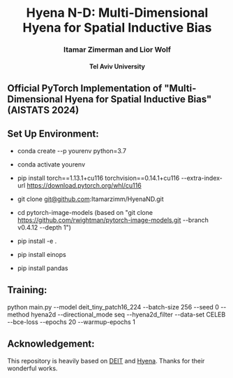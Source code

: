 <div align="center">
<h1> Hyena N-D: Multi-Dimensional Hyena for Spatial Inductive Bias </h1>
<h3>Itamar Zimerman and Lior Wolf </h3>
<h4>Tel Aviv University </h4>
</div>

## Official PyTorch Implementation of "Multi-Dimensional Hyena for Spatial Inductive Bias" (AISTATS 2024)

## Set Up Environment:
- conda create --p yourenv python=3.7
- conda activate yourenv
- pip install torch==1.13.1+cu116 torchvision==0.14.1+cu116 --extra-index-url https://download.pytorch.org/whl/cu116

- git clone git@github.com:Itamarzimm/HyenaND.git 
- cd pytorch-image-models (based on "git clone https://github.com/rwightman/pytorch-image-models.git --branch v0.4.12 --depth 1")
- pip install -e .
- pip install einops
- pip install pandas

## Training:
python main.py --model deit_tiny_patch16_224 --batch-size 256 --seed 0 --method hyena2d --directional_mode seq --hyena2d_filter --data-set CELEB --bce-loss --epochs 20 --warmup-epochs 1

## Acknowledgement:
This repository is heavily based on [DEIT](https://github.com/facebookresearch/deit) and [Hyena](https://github.com/HazyResearch/safari). Thanks for their wonderful works.